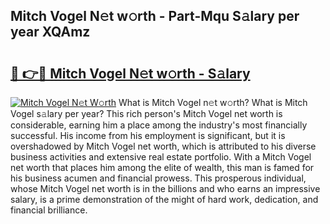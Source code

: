 ## Mitch Vogel N𝚎t w𝚘rth - Part-Mqu S𝚊lary per year XQAmz

# <h2><a href="http://gc3dc0.nevu.top/?p=Mitch+Vogel">🔗 👉🔴 Mitch Vogel N𝚎t w𝚘rth - S𝚊lary</a></h2>

[![Mitch Vogel N𝚎t W𝚘rth](https://i.imgur.com/Oavwk0R.jpeg)](http://gc3dc0.nevu.top/?p=Mitch+Vogel)
What is Mitch Vogel n𝚎t w𝚘rth? What is Mitch Vogel s𝚊lary per year?
This rich person's Mitch Vogel net worth is considerable, earning him a place among the industry's most financially successful. His income from his employment is significant, but it is overshadowed by Mitch Vogel net worth, which is attributed to his diverse business activities and extensive real estate portfolio. With a Mitch Vogel net worth that places him among the elite of wealth, this man is famed for his business acumen and financial prowess. This prosperous individual, whose Mitch Vogel net worth is in the billions and who earns an impressive salary, is a prime demonstration of the might of hard work, dedication, and financial brilliance.
